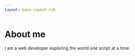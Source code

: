 ```yaml
--- 
layout: base-layout.njk 
--- 
```

# About me 

I am a web developer exploring the world one script at a time.
